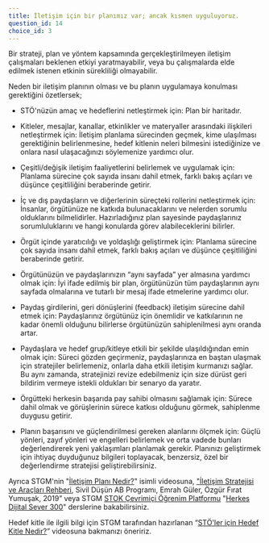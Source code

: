 ```yaml
---
title: İletişim için bir planımız var; ancak kısmen uyguluyoruz.
question_id: 14
choice_id: 3
---
```

Bir strateji, plan ve yöntem kapsamında gerçekleştirilmeyen iletişim çalışmaları beklenen etkiyi yaratmayabilir, veya bu çalışmalarda elde edilmek istenen etkinin sürekliliği olmayabilir.

Neden bir iletişim planının olması ve bu planın uygulamaya konulması gerektiğini özetlersek;

- STÖ'nüzün amaç ve hedeflerini netleştirmek için: Plan bir haritadır.

- Kitleler, mesajlar, kanallar, etkinlikler ve materyaller arasındaki ilişkileri netleştirmek için: İletişim planlama sürecinden geçmek, kime ulaşılması gerektiğinin belirlenmesine, hedef kitlenin neleri bilmesini istediğinize ve onlara nasıl ulaşacağınızı söylemenize yardımcı olur.

- Çeşitli/değişik iletişim faaliyetlerini belirlemek ve uygulamak için: Planlama sürecine çok sayıda insanı dahil etmek, farklı bakış açıları ve düşünce çeşitliliğini beraberinde getirir.

- İç ve dış paydaşların ve diğerlerinin süreçteki rollerini netleştirmek için: İnsanlar, örgütünüze ne katkıda bulunacaklarını ve nelerden sorumlu olduklarını bilmelidirler. Hazırladığınız plan sayesinde paydaşlarınız sorumluluklarını ve hangi konularda görev alabileceklerini bilirler.

- Örgüt içinde yaratıcılığı ve yoldaşlığı geliştirmek için: Planlama sürecine çok sayıda insanı dahil etmek, farklı bakış açıları ve düşünce çeşitliliğini beraberinde getirir.

- Örgütünüzün ve paydaşlarınızın “aynı sayfada” yer almasına yardımcı olmak için: İyi ifade edilmiş bir plan, örgütünüzün tüm paydaşlarının aynı sayfada olmalarına ve tutarlı bir mesaj ifade etmelerine yardımcı olur.

- Paydaş girdilerini, geri dönüşlerini (feedback) iletişim sürecine dahil etmek için: Paydaşlarınız örgütünüz için önemlidir ve katkılarının ne kadar önemli olduğunu bilirlerse örgütünüzün sahiplenilmesi aynı oranda artar.

- Paydaşlara ve hedef grup/kitleye etkili bir şekilde ulaşıldığından emin olmak için: Süreci gözden geçirmeniz, paydaşlarınıza en baştan ulaşmak için stratejiler belirlemeniz, onlarla daha etkili iletişim kurmanızı sağlar. Bu aynı zamanda, stratejinizi revize edebilmeniz için size dürüst geri bildirim vermeye istekli oldukları bir senaryo da yaratır.

- Örgütteki herkesin başarıda pay sahibi olmasını sağlamak için: Sürece dahil olmak ve görüşlerinin sürece katkısı olduğunu görmek, sahiplenme duygusu getirir.

- Planın başarısını ve güçlendirilmesi gereken alanlarını ölçmek için: Güçlü yönleri, zayıf yönleri ve engelleri belirlemek ve orta vadede bunları değerlendirerek yeni yaklaşımları planlamak gerekir. Planınızı geliştirmek için ihtiyaç duyduğunuz bilgileri toplayacak, benzersiz, özel bir değerlendirme stratejisi geliştirebilirsiniz.

Ayrıca STGM'nin "[<u>İletişim Planı Nedir?</u>](https://youtu.be/CxyPyjTvSrw)" isimli videosuna, [<u>"İletişim Stratejisi ve Araçları Rehberi</u>](https://www.stgm.org.tr/sites/default/files/2020-09/iletisim-stratejisi-ve-araclari-rehberi_0.pdf), Sivil Düşün AB Programı, Emrah Güler, Özgür Fırat Yumuşak, 2019” veya STGM [<u>STOK Çevrimiçi Öğrenim Platformu</u>](https://www.stgm.org.tr/stok-ogrenme-platformu) "[<u>Herkes Dijital Sever 300</u>](https://www.stgm.org.tr/sivil-toplum-okulu-stok/herkes-dijital-sever)" derslerine bakabilirsiniz.

Hedef kitle ile ilgili bilgi için STGM tarafından hazırlanan “[<u>STÖ'ler için Hedef Kitle Nedir?</u>](https://www.youtube.com/watch?v=KGIxc-t58PI)” videosuna bakmanızı öneririz.

